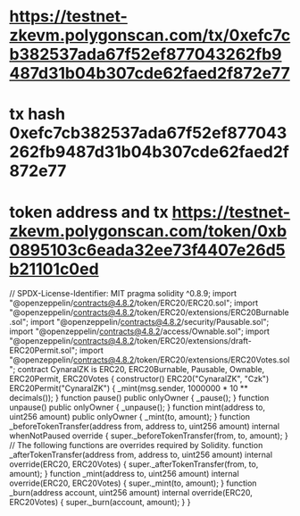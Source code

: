 # https://testnet-zkevm.polygonscan.com/tx/0xefc7cb382537ada67f52ef877043262fb9487d31b04b307cde62faed2f872e77

# tx hash 0xefc7cb382537ada67f52ef877043262fb9487d31b04b307cde62faed2f872e77

# token address and tx https://testnet-zkevm.polygonscan.com/token/0xb0895103c6eada32ee73f4407e26d5b21101c0ed

// SPDX-License-Identifier: MIT
pragma solidity ^0.8.9;
import "@openzeppelin/contracts@4.8.2/token/ERC20/ERC20.sol";
import "@openzeppelin/contracts@4.8.2/token/ERC20/extensions/ERC20Burnable.sol";
import "@openzeppelin/contracts@4.8.2/security/Pausable.sol";
import "@openzeppelin/contracts@4.8.2/access/Ownable.sol";
import "@openzeppelin/contracts@4.8.2/token/ERC20/extensions/draft-ERC20Permit.sol";
import "@openzeppelin/contracts@4.8.2/token/ERC20/extensions/ERC20Votes.sol";
contract CynaralZK is ERC20, ERC20Burnable, Pausable, Ownable, ERC20Permit, ERC20Votes {
    constructor() ERC20("CynaralZK", "Czk") ERC20Permit("CynaralZK") {
        _mint(msg.sender, 1000000 * 10 ** decimals());
    }
    function pause() public onlyOwner {
        _pause();
    }
    function unpause() public onlyOwner {
        _unpause();
    }
    function mint(address to, uint256 amount) public onlyOwner {
        _mint(to, amount);
    }
    function _beforeTokenTransfer(address from, address to, uint256 amount)
        internal
        whenNotPaused
        override
    {
        super._beforeTokenTransfer(from, to, amount);
    }
    // The following functions are overrides required by Solidity.
    function _afterTokenTransfer(address from, address to, uint256 amount)
        internal
        override(ERC20, ERC20Votes)
    {
        super._afterTokenTransfer(from, to, amount);
    }
    function _mint(address to, uint256 amount)
        internal
        override(ERC20, ERC20Votes)
    {
        super._mint(to, amount);
    }
    function _burn(address account, uint256 amount)
        internal
        override(ERC20, ERC20Votes)
    {
        super._burn(account, amount);
    }
}
